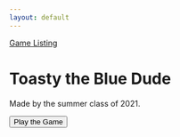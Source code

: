 ```yaml
---
layout: default
---
```


[Game Listing](../gamelist.html)

<script src="https://code.jquery.com/jquery-3.5.1.min.js" integrity="sha256-9/aliU8dGd2tb6OSsuzixeV4y/faTqgFtohetphbbj0=" crossorigin="anonymous"></script>
<script src="jupyter_lib.js"></script>
<script src="toasty_the_blue_dude.js"></script>

# Toasty the Blue Dude

Made by the summer class of 2021.

<button type="button" name="button" id="play-game-button" class="btn">Play the Game</button>


